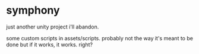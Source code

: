 # symphony
just another unity project i'll abandon.


some custom scripts in assets/scripts.
probably not the way it's meant to be done but if it works, it works. right?
